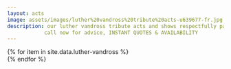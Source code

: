 ```yaml
---
layout: acts
image: assets/images/luther%20vandross%20tribute%20acts-u639677-fr.jpg
description: our luther vandross tribute acts and shows respectfully pay homage to the Grammy Awards winning singer.  Luther vandross was a permanent and dynamic force in popular music. He crossed boundaries, starting with his earliest success as a background vocalist and arranger for David Bowie, Bette Midler, Barbra Streisand, Donna Summer, Carly Simon, Judy Collins, J. Geils Band, Ben E. King, Ringo Starr and Chic.For almost 25 years, from 1981 to 2005, Luther dominated the American R&B music charts like no other artist before or since. In that span Luther released eight number 1 R&B albums, seven number 1 R&B singles and another five Top 20 R&B singles.He achieved crossover status with eight Billboard Top 10 albums, including reaching number 1 with 2003’s Dance With My Father; and another five Top 10 Billboard Hot 100 singles.our van luther tribute shows bring back to life his distinctive brand of satin smooth vocal magic that moved international audiences and continues to touch people to this day. <hr>
            call now for advice, INSTANT QUOTES & AVAILABILITY
---
```


<div class="row mt-4 mb-4">
  {% for item in site.data.luther-vandross %}
    <div class="col-md-4 mb-5">
      <div class="card border-0 shadow h-100">
        <a href="/acts/{{ item.title | slugify }}">
          <img class="card-img-top" src="{{ item.image_src }}" alt="" />
        </a>
      </div>
    </div>
  {% endfor %}
</div>